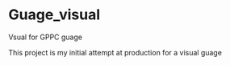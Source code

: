# Guage_visual
Vsual for GPPC guage

This project is my initial attempt at production for a visual guage
